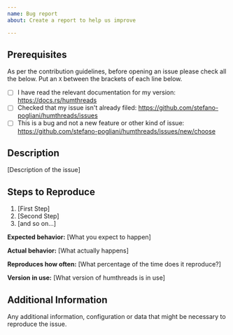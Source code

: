 ```yaml
---
name: Bug report
about: Create a report to help us improve

---
```


<!--

Have you read the Code of Conduct?
By filing an Issue, you are expected to comply with it, including treating everyone with respect:
https://github.com/stefano-pogliani/humthreads/blob/master/CODE_OF_CONDUCT.md

-->

## Prerequisites

As per the contribution guidelines, before opening an issue please check all the below.
Put an `X` between the brackets of each line below.

  * [ ] I have read the relevant documentation for my version: https://docs.rs/humthreads
  * [ ] Checked that my issue isn't already filed: https://github.com/stefano-pogliani/humthreads/issues
  * [ ] This is a bug and not a new feature or other kind of issue: https://github.com/stefano-pogliani/humthreads/issues/new/choose

## Description

[Description of the issue]

## Steps to Reproduce

1. [First Step]
2. [Second Step]
3. [and so on...]

**Expected behavior:** [What you expect to happen]

**Actual behavior:** [What actually happens]

**Reproduces how often:** [What percentage of the time does it reproduce?]

**Version in use:** [What version of humthreads is in use]

## Additional Information

Any additional information, configuration or data that might be necessary to reproduce the issue.

